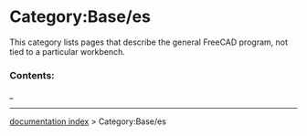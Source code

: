 # Category:Base/es
This category lists pages that describe the general FreeCAD program, not tied to a particular workbench.

### Contents:

_

---
[documentation index](../README.md) > Category:Base/es
